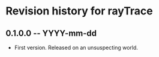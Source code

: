# Revision history for rayTrace

## 0.1.0.0 -- YYYY-mm-dd

* First version. Released on an unsuspecting world.
